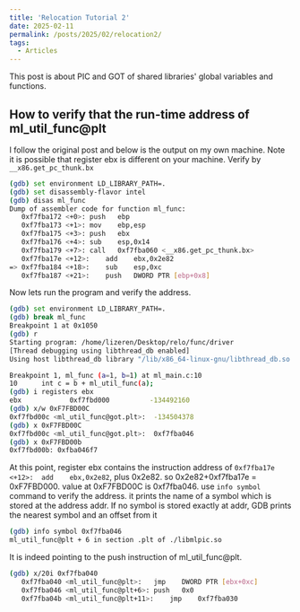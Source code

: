 ```yaml
---
title: 'Relocation Tutorial 2'
date: 2025-02-11
permalink: /posts/2025/02/relocation2/
tags:
  - Articles
---
```


This post is about PIC and GOT of shared libraries' global variables and functions.

## How to verify that the run-time address of ml_util_func@plt

I follow the original post and below is the output on my own machine.
Note it is possible that register ebx is different on your machine. Verify by `__x86.get_pc_thunk.bx`
```bash
(gdb) set environment LD_LIBRARY_PATH=.
(gdb) set disassembly-flavor intel
(gdb) disas ml_func
Dump of assembler code for function ml_func:
   0xf7fba172 <+0>:	push   ebp
   0xf7fba173 <+1>:	mov    ebp,esp
   0xf7fba175 <+3>:	push   ebx
   0xf7fba176 <+4>:	sub    esp,0x14
   0xf7fba179 <+7>:	call   0xf7fba060 <__x86.get_pc_thunk.bx>
   0xf7fba17e <+12>:	add    ebx,0x2e82
=> 0xf7fba184 <+18>:	sub    esp,0xc
   0xf7fba187 <+21>:	push   DWORD PTR [ebp+0x8]

```


Now lets run the program and verify the address.

```bash
(gdb) set environment LD_LIBRARY_PATH=.
(gdb) break ml_func
Breakpoint 1 at 0x1050
(gdb) r
Starting program: /home/lizeren/Desktop/relo/func/driver 
[Thread debugging using libthread_db enabled]
Using host libthread_db library "/lib/x86_64-linux-gnu/libthread_db.so.1".

Breakpoint 1, ml_func (a=1, b=1) at ml_main.c:10
10	    int c = b + ml_util_func(a);
(gdb) i registers ebx
ebx            0xf7fbd000          -134492160
(gdb) x/w 0xF7FBD00C
0xf7fbd00c <ml_util_func@got.plt>:	-134504378
(gdb) x 0xF7FBD00C
0xf7fbd00c <ml_util_func@got.plt>:	0xf7fba046
(gdb) x 0xF7FBD00b
0xf7fbd00b:	0xfba046f7
```
At this point, register ebx contains the instruction address of 
`0xf7fba17e <+12>:	add    ebx,0x2e82`, plus 0x2e82. so 0x2e82+0xf7fba17e = 0xF7FBD000. value at 0xF7FBD00C is 0xf7fba046.
use `info symbol` command to verify the address. it prints the name of a symbol which is stored at the address addr. If no symbol is stored exactly at addr, GDB prints the nearest symbol and an offset from it
```bash
(gdb) info symbol 0xf7fba046
ml_util_func@plt + 6 in section .plt of ./libmlpic.so
```
It is indeed pointing to the push instruction of ml_util_func@plt.
```bash
(gdb) x/20i 0xf7fba040
   0xf7fba040 <ml_util_func@plt>:	jmp    DWORD PTR [ebx+0xc]
   0xf7fba046 <ml_util_func@plt+6>:	push   0x0
   0xf7fba04b <ml_util_func@plt+11>:	jmp    0xf7fba030

```
